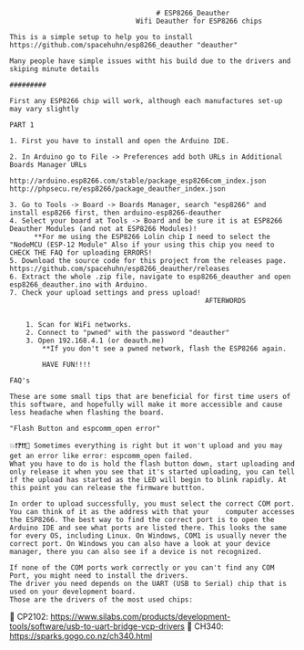                                         # ESP8266_Deauther
                                   Wifi Deauther for ESP8266 chips

    This is a simple setup to help you to install https://github.com/spacehuhn/esp8266_deauther "deauther"

    Many people have simple issues witht his build due to the drivers and skiping minute details

    #########

    First any ESP8266 chip will work, although each manufactures set-up may vary slightly

    PART 1

    1. First you have to install and open the Arduino IDE.

    2. In Arduino go to File -> Preferences add both URLs in Additional Boards Manager URLs

    http://arduino.esp8266.com/stable/package_esp8266com_index.json
    http://phpsecu.re/esp8266/package_deauther_index.json
    
    3. Go to Tools -> Board -> Boards Manager, search "esp8266" and install esp8266 first, then arduino-esp8266-deauther
    4. Select your board at Tools -> Board and be sure it is at ESP8266 Deauther Modules (and not at ESP8266 Modules)!
          **For me using the ESP8266 Lolin chip I need to select the "NodeMCU (ESP-12 Module" Also if your using this chip you need to CHECK THE FAQ for uploading ERRORS!
    5. Download the source code for this project from the releases page. https://github.com/spacehuhn/esp8266_deauther/releases
    6. Extract the whole .zip file, navigate to esp8266_deauther and open esp8266_deauther.ino with Arduino.
    7. Check your upload settings and press upload!
                                                    AFTERWORDS
    
   
        1. Scan for WiFi networks.
        2. Connect to "pwned" with the password "deauther"
        3. Open 192.168.4.1 (or deauth.me)
            **If you don't see a pwned network, flash the ESP8266 again.
            
            HAVE FUN!!!!
    
    FAQ's
    
    These are some small tips that are beneficial for first time users of this software, and hopefully will make it more accessible and cause less headache when flashing the board.
    
    "Flash Button and espcomm_open error"
    
    💥❗️❓❗️❗️💢 Sometimes everything is right but it won't upload and you may get an error like error: espcomm_open failed.
    What you have to do is hold the flash button down, start uploading and only release it when you see that it's started uploading, you can tell if the upload has started as the LED will begin to blink rapidly. At this point you can release the firmware buttton.

    In order to upload successfully, you must select the correct COM port. You can think of it as the address with that your    computer accesses the ESP8266. The best way to find the correct port is to open the Arduino IDE and see what ports are listed there. This looks the same for every OS, including Linux. On Windows, COM1 is usually never the correct port. On Windows you can also have a look at your device manager, there you can also see if a device is not recognized.

    If none of the COM ports work correctly or you can't find any COM Port, you might need to install the drivers.
    The driver you need depends on the UART (USB to Serial) chip that is used on your development board.
    Those are the drivers of the most used chips:

💾 CP2102: https://www.silabs.com/products/development-tools/software/usb-to-uart-bridge-vcp-drivers
💾 CH340:  https://sparks.gogo.co.nz/ch340.html

